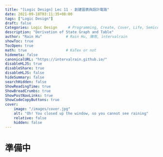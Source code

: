 ```yaml
---
title: "[Logic Design] Lec 11 - 創建圖表與設計電路"
date: 2021-09-18T03:11:35+08:00
tags: ["Logic Design"]
draft: false
Categories: Logic Design     # Programming, Create, Cover, Life, Semiconductor, Leetcode, Logic Design, Daily
description: "Derivation of State Graph and Table"
author: "Rain Hu"           # Rain Hu, 陣雨, intervalrain
showToc: true
TocOpen: true
math: true                  # KaTex or not
hidemeta: false
canonicalURL: "https://intervalrain.github.io/"
disableHLJS: true
disableShare: true
disableHLJS: false
hideSummary: false
searchHidden: false
ShowReadingTime: true
ShowBreadCrumbs: true
ShowPostNavLinks: true
ShowCodeCopyButtons: true
cover:
    image: "/images/cover.jpg"
    alt: "Oh! You closed up the window, so you cannot see raining"
    relative: false
    hidden: false
---
```


# 準備中